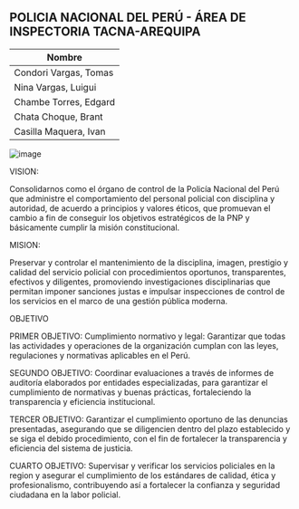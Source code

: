 ## POLICIA NACIONAL DEL PERÚ - ÁREA DE INSPECTORIA TACNA-AREQUIPA

| Nombre                |
|-----------------------|
| Condori Vargas, Tomas |
| Nina Vargas, Luigui   |
| Chambe Torres, Edgard |
| Chata Choque, Brant   |
| Casilla Maquera, Ivan |

![image](https://github.com/UPT-FAING-EPIS/proyecto-si885-2024-i-u1-chata_chambe_nina_condori_casilla/assets/90207441/496b28fd-7f96-4760-8e43-754bc62c0ba9)

VISION:

Consolidarnos como el órgano de control de la Policía Nacional del Perú que administre el comportamiento del personal policial con disciplina y autoridad, de acuerdo a principios y valores éticos, que promuevan el cambio a fin de conseguir los objetivos estratégicos de la PNP y básicamente cumplir la misión constitucional.


MISION:

Preservar y controlar el mantenimiento de la disciplina, imagen, prestigio y calidad del servicio policial con procedimientos oportunos, transparentes, efectivos y diligentes, promoviendo investigaciones disciplinarias que permitan imponer sanciones justas e impulsar inspecciones de control de los servicios en el marco de una gestión pública moderna.


OBJETIVO

PRIMER OBJETIVO: Cumplimiento normativo y legal: Garantizar que todas las actividades y operaciones de la organización cumplan con las leyes, regulaciones y normativas aplicables en el Perú.

SEGUNDO OBJETIVO: Coordinar evaluaciones a través de informes de auditoría elaborados por entidades especializadas, para garantizar el cumplimiento de normativas y buenas prácticas, fortaleciendo la transparencia y eficiencia institucional.

TERCER OBJETIVO: Garantizar el cumplimiento oportuno de las denuncias presentadas, asegurando que se diligencien dentro del plazo establecido y se siga el debido procedimiento, con el fin de fortalecer la transparencia y eficiencia del sistema de justicia.

CUARTO OBJETIVO: Supervisar y verificar los servicios policiales en la region y asegurar el cumplimiento de los estándares de calidad, ética y profesionalismo, contribuyendo así a fortalecer la confianza y seguridad ciudadana en la labor policial.


